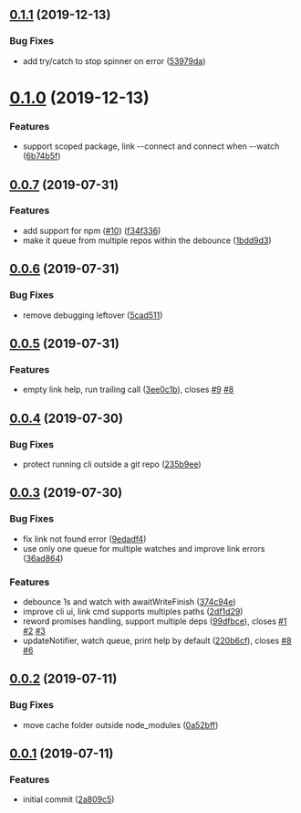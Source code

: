 ## [0.1.1](https://github.com/hugomrdias/connect-deps/compare/v0.1.0...v0.1.1) (2019-12-13)


### Bug Fixes

* add try/catch to stop spinner on error ([53979da](https://github.com/hugomrdias/connect-deps/commit/53979da))



# [0.1.0](https://github.com/hugomrdias/connect-deps/compare/v0.0.7...v0.1.0) (2019-12-13)


### Features

* support scoped package, link --connect and connect when --watch ([6b74b5f](https://github.com/hugomrdias/connect-deps/commit/6b74b5f))



## [0.0.7](https://github.com/hugomrdias/connect-deps/compare/v0.0.6...v0.0.7) (2019-07-31)


### Features

* add support for npm ([#10](https://github.com/hugomrdias/connect-deps/issues/10)) ([f34f336](https://github.com/hugomrdias/connect-deps/commit/f34f336))
* make it queue from multiple repos within the debounce ([1bdd9d3](https://github.com/hugomrdias/connect-deps/commit/1bdd9d3))



## [0.0.6](https://github.com/hugomrdias/connect-deps/compare/v0.0.5...v0.0.6) (2019-07-31)


### Bug Fixes

* remove debugging leftover ([5cad511](https://github.com/hugomrdias/connect-deps/commit/5cad511))



## [0.0.5](https://github.com/hugomrdias/connect-deps/compare/v0.0.4...v0.0.5) (2019-07-31)


### Features

* empty link help, run trailing call ([3ee0c1b](https://github.com/hugomrdias/connect-deps/commit/3ee0c1b)), closes [#9](https://github.com/hugomrdias/connect-deps/issues/9) [#8](https://github.com/hugomrdias/connect-deps/issues/8)



## [0.0.4](https://github.com/hugomrdias/connect-deps/compare/v0.0.3...v0.0.4) (2019-07-30)


### Bug Fixes

* protect running cli outside a git repo ([235b9ee](https://github.com/hugomrdias/connect-deps/commit/235b9ee))



## [0.0.3](https://github.com/hugomrdias/connect-deps/compare/v0.0.2...v0.0.3) (2019-07-30)


### Bug Fixes

* fix link not found error ([9edadf4](https://github.com/hugomrdias/connect-deps/commit/9edadf4))
* use only one queue for multiple watches and improve link errors ([36ad864](https://github.com/hugomrdias/connect-deps/commit/36ad864))


### Features

* debounce 1s and watch with awaitWriteFinish ([374c94e](https://github.com/hugomrdias/connect-deps/commit/374c94e))
* improve cli ui, link cmd supports multiples paths ([2df1d29](https://github.com/hugomrdias/connect-deps/commit/2df1d29))
* reword promises handling, support multiple deps ([99dfbce](https://github.com/hugomrdias/connect-deps/commit/99dfbce)), closes [#1](https://github.com/hugomrdias/connect-deps/issues/1) [#2](https://github.com/hugomrdias/connect-deps/issues/2) [#3](https://github.com/hugomrdias/connect-deps/issues/3)
* updateNotifier, watch queue, print help by default ([220b6cf](https://github.com/hugomrdias/connect-deps/commit/220b6cf)), closes [#8](https://github.com/hugomrdias/connect-deps/issues/8) [#6](https://github.com/hugomrdias/connect-deps/issues/6)



## [0.0.2](https://github.com/hugomrdias/connect-deps/compare/v0.0.1...v0.0.2) (2019-07-11)


### Bug Fixes

* move cache folder outside node_modules ([0a52bff](https://github.com/hugomrdias/connect-deps/commit/0a52bff))



## [0.0.1](https://github.com/hugomrdias/connect-deps/compare/2a809c5...v0.0.1) (2019-07-11)


### Features

* initial commit ([2a809c5](https://github.com/hugomrdias/connect-deps/commit/2a809c5))



